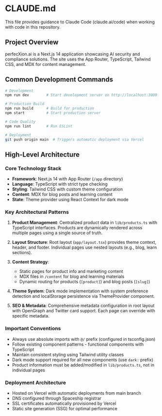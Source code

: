 # CLAUDE.md

This file provides guidance to Claude Code (claude.ai/code) when working with code in this repository.

## Project Overview

perfecXion.ai is a Next.js 14 application showcasing AI security and compliance solutions. The site uses the App Router, TypeScript, Tailwind CSS, and MDX for content management.

## Common Development Commands

```bash
# Development
npm run dev        # Start development server on http://localhost:3000

# Production Build
npm run build      # Build for production
npm start          # Start production server

# Code Quality
npm run lint       # Run ESLint

# Deployment
git push origin main  # Triggers automatic deployment via Vercel
```

## High-Level Architecture

### Core Technology Stack
- **Framework**: Next.js 14 with App Router (`/app` directory)
- **Language**: TypeScript with strict type checking
- **Styling**: Tailwind CSS with custom theme configuration
- **Content**: MDX for blog posts and learning content
- **State**: Theme provider using React Context for dark mode

### Key Architectural Patterns

1. **Product Management**: Centralized product data in `lib/products.ts` with TypeScript interfaces. Products are dynamically rendered across multiple pages using a single source of truth.

2. **Layout Structure**: Root layout (`app/layout.tsx`) provides theme context, header, and footer. Individual pages use nested layouts (e.g., blog, learn sections).

3. **Content Strategy**: 
   - Static pages for product info and marketing content
   - MDX files in `/content` for blog and learning materials
   - Dynamic routing for products (`[product]`) and blog posts (`[slug]`)

4. **Theme System**: Dark mode implementation with system preference detection and localStorage persistence via ThemeProvider component.

5. **SEO & Metadata**: Comprehensive metadata configuration in root layout with OpenGraph and Twitter card support. Each page can override with specific metadata.

### Important Conventions

- Always use absolute imports with `@/` prefix (configured in tsconfig.json)
- Follow existing component patterns - functional components with TypeScript
- Maintain consistent styling using Tailwind utility classes
- Dark mode support required for all new components (use `dark:` prefix)
- Product information must be added/modified in `lib/products.ts`, not in individual pages

### Deployment Architecture

- Hosted on Vercel with automatic deployments from main branch
- DNS configured through Spaceship registrar
- SSL certificates automatically provisioned by Vercel
- Static site generation (SSG) for optimal performance